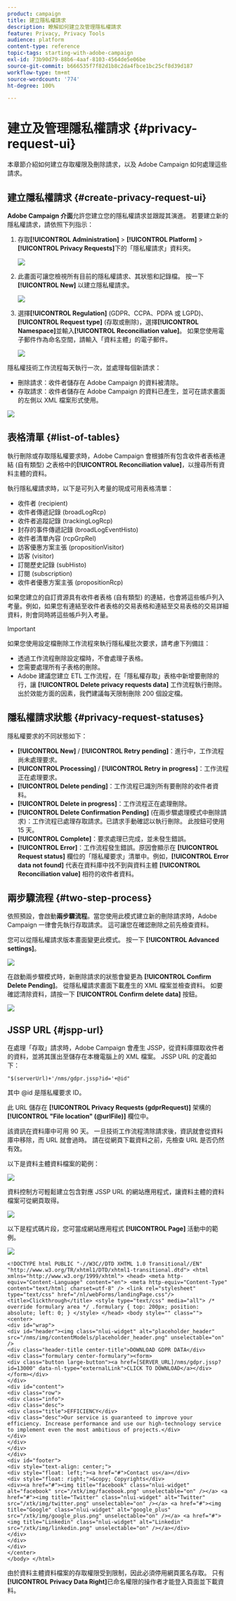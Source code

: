 ```yaml
---
product: campaign
title: 建立隱私權請求
description: 瞭解如何建立及管理隱私權請求
feature: Privacy, Privacy Tools
audience: platform
content-type: reference
topic-tags: starting-with-adobe-campaign
exl-id: 73b90d79-88b6-4aaf-8103-4564de5e06be
source-git-commit: b666535f7f82d1b8c2da4fbce1bc25cf8d39d187
workflow-type: tm+mt
source-wordcount: '774'
ht-degree: 100%

---
```


# 建立及管理隱私權請求 {#privacy-request-ui}



本章節介紹如何建立存取權限及刪除請求，以及 Adobe Campaign 如何處理這些請求。

## 建立隱私權請求 {#create-privacy-request-ui}

**Adobe Campaign 介面**&#x200B;允許您建立您的隱私權請求並跟蹤其演進。 若要建立新的隱私權請求，請依照下列指示：

1. 存取&#x200B;**[!UICONTROL Administration]** > **[!UICONTROL Platform]** > **[!UICONTROL Privacy Requests]**&#x200B;下的「隱私權請求」資料夾。

   ![](assets/privacy-requests-folder.png)

1. 此畫面可讓您檢視所有目前的隱私權請求、其狀態和記錄檔。 按一下 **[!UICONTROL New]** 以建立隱私權請求。

   ![](assets/privacy-request-new.png)

1. 選擇&#x200B;**[!UICONTROL Regulation]** (GDPR、CCPA、PDPA 或 LGPD)、**[!UICONTROL Request type]** (存取或刪除)，選擇&#x200B;**[!UICONTROL Namespace]**&#x200B;並輸入&#x200B;**[!UICONTROL Reconciliation value]**。 如果您使用電子郵件作為命名空間，請輸入「資料主體」的電子郵件。

   ![](assets/privacy-request-properties.png)

隱私權技術工作流程每天執行一次，並處理每個新請求：

* 刪除請求：收件者儲存在 Adobe Campaign 的資料被清除。
* 存取請求：收件者儲存在 Adobe Campaign 的資料已產生，並可在請求畫面的左側以 XML 檔案形式使用。

![](assets/privacy-request-download.png)

## 表格清單 {#list-of-tables}

執行刪除或存取隱私權要求時，Adobe Campaign 會根據所有包含收件者表格連結 (自有類型) 之表格中的&#x200B;**[!UICONTROL Reconciliation value]**，以搜尋所有資料主體的資料。

執行隱私權請求時，以下是可列入考量的現成可用表格清單：

* 收件者 (recipient)
* 收件者傳遞記錄 (broadLogRcp)
* 收件者追蹤記錄 (trackingLogRcp)
* 封存的事件傳遞記錄 (broadLogEventHisto)
* 收件者清單內容 (rcpGrpRel)
* 訪客優惠方案主張 (propositionVisitor)
* 訪客 (visitor)
* 訂閱歷史記錄 (subHisto)
* 訂閱 (subscription)
* 收件者優惠方案主張 (propositionRcp)

如果您建立的自訂資源具有收件者表格 (自有類型) 的連結，也會將這些帳戶列入考量。例如，如果您有連結至收件者表格的交易表格和連結至交易表格的交易詳細資料，則會同時將這些帳戶列入考量。

>[!IMPORTANT]
>
>如果您使用設定檔刪除工作流程來執行隱私權批次要求，請考慮下列備註：
>* 透過工作流程刪除設定檔時，不會處理子表格。
>* 您需要處理所有子表格的刪除。
>* Adobe 建議您建立 ETL 工作流程，在「隱私權存取」表格中新增要刪除的行，讓 **[!UICONTROL Delete privacy requests data]** 工作流程執行刪除。 出於效能方面的因素，我們建議每天限制刪除 200 個設定檔。

## 隱私權請求狀態 {#privacy-request-statuses}

隱私權要求的不同狀態如下：

* **[!UICONTROL New]** / **[!UICONTROL Retry pending]**：進行中，工作流程尚未處理要求。
* **[!UICONTROL Processing]** / **[!UICONTROL Retry in progress]**：工作流程正在處理要求。
* **[!UICONTROL Delete pending]**：工作流程已識別所有要刪除的收件者資料。
* **[!UICONTROL Delete in progress]**：工作流程正在處理刪除。
* **[!UICONTROL Delete Confirmation Pending]** (在兩步驟處理模式中刪除請求)：工作流程已處理存取請求。已請求手動確認以執行刪除。 此按鈕可使用 15 天。
* **[!UICONTROL Complete]**：要求處理已完成，並未發生錯誤。
* **[!UICONTROL Error]**：工作流程發生錯誤。原因會顯示在 **[!UICONTROL Request status]** 欄位的「隱私權要求」清單中。例如，**[!UICONTROL Error data not found]** 代表在資料庫中找不到與資料主體 **[!UICONTROL Reconciliation value]** 相符的收件者資料。

## 兩步驟流程 {#two-step-process}

依照預設，會啟動&#x200B;**兩步驟流程**。當您使用此模式建立新的刪除請求時，Adobe Campaign 一律會先執行存取請求。 這可讓您在確認刪除之前先檢查資料。

您可以從隱私權請求版本畫面變更此模式。 按一下 **[!UICONTROL Advanced settings]**。

![](assets/privacy-request-advanced-settings.png)

在啟動兩步驟模式時，新刪除請求的狀態會變更為 **[!UICONTROL Confirm Delete Pending]**。 從隱私權請求畫面下載產生的 XML 檔案並檢查資料。 如要確認清除資料，請按一下 **[!UICONTROL Confirm delete data]** 按鈕。

![](assets/privacy-request-delete-data.png)

## JSSP URL {#jspp-url}

在處理「存取」請求時，Adobe Campaign 會產生 JSSP，從資料庫擷取收件者的資料，並將其匯出至儲存在本機電腦上的 XML 檔案。 JSSP URL 的定義如下：

```
"$(serverUrl)+'/nms/gdpr.jssp?id='+@id"
```

其中 @id 是隱私權要求 ID。

此 URL 儲存在 **[!UICONTROL Privacy Requests (gdprRequest)]** 架構的 **[!UICONTROL "File location" (@urlFile)]** 欄位中。

該資訊在資料庫中可用 90 天。 一旦技術工作流程清除請求後，資訊就會從資料庫中移除，而 URL 就會過時。 請在從網頁下載資料之前，先檢查 URL 是否仍然有效。

以下是資料主體資料檔案的範例：

![](assets/do-not-localize/privacy-access-file.png)

資料控制方可輕鬆建立包含對應 JSSP URL 的網站應用程式，讓資料主體的資料檔案可從網頁取得。

![](assets/privacy-gdpr-jssp.png)

以下是程式碼片段，您可當成網站應用程式 **[!UICONTROL Page]** 活動中的範例。

![](assets/privacy-page-activity.png)

```
<!DOCTYPE html PUBLIC "-//W3C//DTD XHTML 1.0 Transitional//EN" "http://www.w3.org/TR/xhtml1/DTD/xhtml1-transitional.dtd"> <html xmlns="http://www.w3.org/1999/xhtml"> <head> <meta http-equiv="Content-Language" content="en"> <meta http-equiv="Content-Type" content="text/html; charset=utf-8" /> <link rel="stylesheet" type="text/css" href="/nl/webForms/landingPage.css"/> <title>Clickthrough</title> <style type="text/css" media="all"> /* override formulary area */ .formulary { top: 200px; position: absolute; left: 0; } </style> </head> <body style="" class="">
<center>
<div id="wrap">
<div id="header"><img class="nlui-widget" alt="placeholder_header" src="/nms/img/contentModels/placeholder_header.png" unselectable="on" />
<div class="header-title center-title">DOWNLOAD GDPR DATA</div>
<div class="formulary center-formulary"><form>
<div class="button large-button"><a href=[SERVER_URL]/nms/gdpr.jssp?id=13000" data-nl-type="externalLink">CLICK TO DOWNLOAD</a></div>
</form></div>
</div>
<div id="content">
<div class="row">
<div class="info">
<div class="desc">
<div class="title">EFFICIENCY</div>
<div class="desc">Our service is guaranteed to improve your efficiency. Increase performance and use our high-technology service to implement even the most ambitious of projects.</div>
</div>
</div>
</div>
</div>
<div id="footer">
<div style="text-align: center;">
<div style="float: left;"><a href="#">Contact us</a></div>
<div style="float: right;">&copy; Copyrights</div>
<div><a href="#"><img title="facebook" class="nlui-widget" alt="facebook" src="/xtk/img/facebook.png" unselectable="on" /></a> <a href="#"><img title="Twitter" class="nlui-widget" alt="Twitter" src="/xtk/img/twitter.png" unselectable="on" /></a> <a href="#"><img title="Google" class="nlui-widget" alt="google_plus" src="/xtk/img/google_plus.png" unselectable="on" /></a> <a href="#"><img title="Linkedin" class="nlui-widget" alt="Linkedin" src="/xtk/img/linkedin.png" unselectable="on" /></a></div>
</div>
</div>
</div>
</center>
</body> </html>
```

由於資料主體資料檔案的存取權限受到限制，因此必須停用網頁匿名存取。 只有&#x200B;**[!UICONTROL Privacy Data Right]**&#x200B;已命名權限的操作者才能登入頁面並下載資料。

